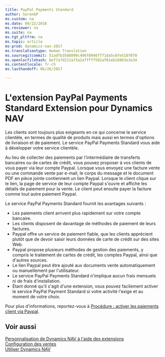```yaml
---
title: PayPal Payments Standard
author: SorenGP
ms.custom: na
ms.date: 09/22/2016
ms.reviewer: na
ms.suite: na
ms.tgt_pltfrm: na
ms.topic: article
ms-prod: dynamics-nav-2017
ms.translationtype: Human Translation
ms.sourcegitcommit: 51adfb3588099c496f0946ff71da5c6fe518f070
ms.openlocfilehash: bef7a7d212a73a2afffff582af81eb2d463e3a34
ms.contentlocale: fr-ch
ms.lasthandoff: 06/26/2017

---
```


# <a name="the-paypal-payments-standard-extension-to-dynamics-nav"></a>L'extension PayPal Payments Standard Extension pour Dynamics NAV
Les clients sont toujours plus exigeants en ce qui concerne le service clientèle, en termes de qualité de produits mais aussi en termes d'options de livraison et de paiement. Le service PayPal Payments Standard vous aide à développer votre service clientèle.

Au lieu de collecter des paiements par l'intermédiaire de transferts bancaires ou de cartes de crédit, vous pouvez proposer à vos clients de vous payer via leur compte Paypal. Lorsque vous envoyez une facture vente ou une commande vente par e-mail, le corps du message et le document PDF en pièce jointe contiennent un lien Paypal. Lorsque le client clique sur le lien, la page de service de leur compte Paypal s'ouvre et affiche les détails de paiement pour la vente. Le client peut ensuite payer la facture comme tout autre paiement Paypal.

Le service PayPal Payments Standard fournit les avantages suivants :

- Les paiements client arrivent plus rapidement sur votre compte bancaire.
- Les clients disposent de davantage de méthodes de paiement de leurs factures.
- Paypal offre un service de paiement fiable, que les clients apprécient plutôt que de devoir saisir leurs données de carte de crédit sur des sites Web.
- Paypal propose plusieurs méthodes de gestion des paiements, y compris le traitement de cartes de crédit, les comptes Paypal, ainsi que d'autres sources.
- Le lien Paypal peut être ajouté aux documents vente automatiquement ou manuellement par l'utilisateur.
- Le service PayPal Payments Standard n'implique aucun frais mensuels ni de frais d'installation.
- Étant donné qu'il s'agit d'une extension, vous pouvez facilement activer le service PayPal Payment Standard si votre activité l'exige et au moment de votre choix.  

Pour plus d'informations, reportez-vous à [Procédure : activer les paiements client via Paypal](sales-how-enable-customer-payments-paypal.md).

## <a name="see-also"></a>Voir aussi  
[Personnalisation de Dynamics NAV à l'aide des extensions](ui-extensions.md)  
[Configuration des ventes](sales-setup-sales.md)  
[Utiliser Dynamics NAV](ui-work-product.md)

